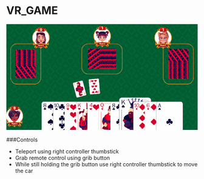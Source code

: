 # VR_GAME
![](https://github.com/gitNermin/CardGame/blob/main/card.gif)

###Controls
* Teleport using right controller thumbstick
* Grab remote control using grib button
* While still holding the grib button use right controller thumbstick to move the car


